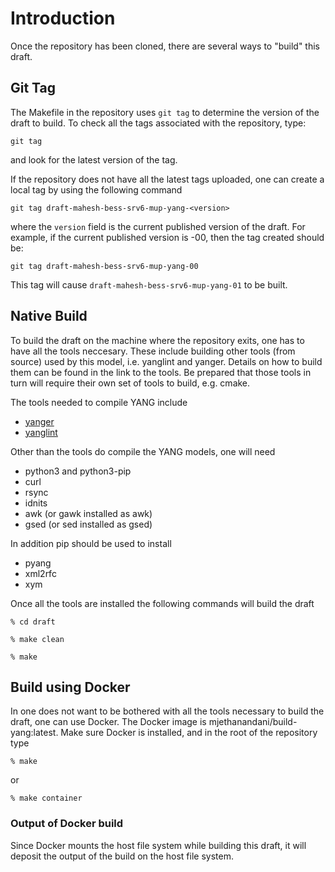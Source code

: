# Introduction
Once the repository has been cloned, there are several ways to "build" this draft.

## Git Tag
The Makefile in the repository uses `git tag` to determine the version of the draft to build. To check all the tags associated with the repository, type:

`git tag`

and look for the latest version of the tag.

If the repository does not have all the latest tags uploaded, one can create a local tag by using the following command

`git tag draft-mahesh-bess-srv6-mup-yang-<version>`

where the `version` field is the current published version of the draft. For example, if the current published version is -00, then the tag created should be:

`git tag draft-mahesh-bess-srv6-mup-yang-00`

This tag will cause `draft-mahesh-bess-srv6-mup-yang-01` to be built.

## Native Build

To build the draft on the machine where the repository exits, one has to
have all the tools neccesary. These include building other tools (from
source) used by this model, i.e. yanglint and yanger. Details on how
to build them can be found in the link to the tools. Be prepared that those tools in turn will require their own set of tools to build, e.g. cmake.

The tools needed to compile YANG include

- [yanger](https://github.com/mbj4668/yanger)
- [yanglint](https://github.com/CESNET/libyang)

Other than the tools do compile the YANG models, one will need

- python3 and python3-pip
- curl
- rsync
- idnits
- awk (or gawk installed as awk)
- gsed (or sed installed as gsed)

In addition pip should be used to install

- pyang
- xml2rfc
- xym

Once all the tools are installed the following commands will build the draft

`% cd draft`

`% make clean`

`% make`

## Build using Docker

In one does not want to be bothered with all the tools necessary to
build the draft, one can use Docker. The Docker image is
mjethanandani/build-yang:latest. Make sure Docker is installed, and in
the root of the repository type

`% make`

or

`% make container`

### Output of Docker build

Since Docker mounts the host file system while building this draft, it
will deposit the output of the build on the host file system.
